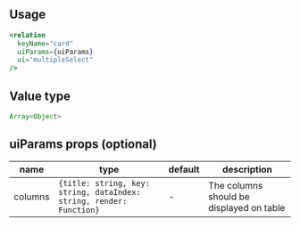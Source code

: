## Usage

```jsx
<relation
  keyName="card"
  uiParams={uiParams}
  ui="multipleSelect"
/>
```

<!-- STORY -->

## Value type

```js
Array<Object>
```

## uiParams props (optional)

<table>
  <thead>
    <tr>
      <th>name</th>
      <th>type</th>
      <th>default</th>
      <th>description</th>
    </tr>
  </thead>
  <tbody>
    <tr>
      <td>columns</td>
      <td><code>{title: string, key: string, dataIndex: string, render: Function}</code></td>
      <td>-</td>
      <td>The columns should be displayed on table</td>
    </tr>
  </tbody>
</table>